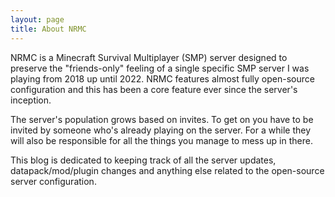 ```yaml
---
layout: page
title: About NRMC
---
```


NRMC is a Minecraft Survival Multiplayer (SMP) server designed to preserve the "friends-only" feeling of a single specific SMP server I was playing from 2018 up until 2022. NRMC features almost fully open-source configuration and this has been a core feature ever since the server's inception.  

The server's population grows based on invites. To get on you have to be invited by someone who's already playing on the server. For a while they will also be responsible for all the things you manage to mess up in there.  

This blog is dedicated to keeping track of all the server updates, datapack/mod/plugin changes and anything else related to the open-source server configuration.  
